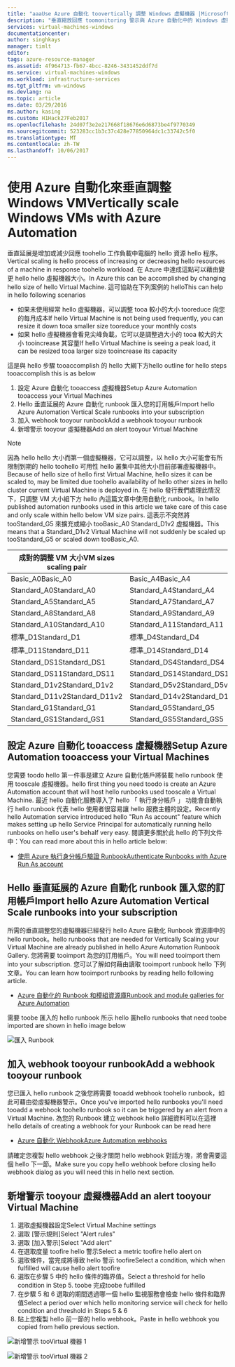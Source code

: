 ```yaml
---
title: "aaaUse Azure 自動化 toovertically 調整 Windows 虛擬機器 |Microsoft 文件"
description: "垂直縮放回應 toomonitoring 警示與 Azure 自動化中的 Windows 虛擬機器"
services: virtual-machines-windows
documentationcenter: 
author: singhkays
manager: timlt
editor: 
tags: azure-resource-manager
ms.assetid: 4f964713-fb67-4bcc-8246-3431452ddf7d
ms.service: virtual-machines-windows
ms.workload: infrastructure-services
ms.tgt_pltfrm: vm-windows
ms.devlang: na
ms.topic: article
ms.date: 03/29/2016
ms.author: kasing
ms.custom: H1Hack27Feb2017
ms.openlocfilehash: 24d07f3e2e217668f18676e6d6873be4f9770349
ms.sourcegitcommit: 523283cc1b3c37c428e77850964dc1c33742c5f0
ms.translationtype: MT
ms.contentlocale: zh-TW
ms.lasthandoff: 10/06/2017
---
```

# <a name="vertically-scale-windows-vms-with-azure-automation"></a><span data-ttu-id="0f485-103">使用 Azure 自動化來垂直調整 Windows VM</span><span class="sxs-lookup"><span data-stu-id="0f485-103">Vertically scale Windows VMs with Azure Automation</span></span>

<span data-ttu-id="0f485-104">垂直延展是增加或減少回應 toohello 工作負載中電腦的 hello 資源 hello 程序。</span><span class="sxs-lookup"><span data-stu-id="0f485-104">Vertical scaling is hello process of increasing or decreasing hello resources of a machine in response toohello workload.</span></span> <span data-ttu-id="0f485-105">在 Azure 中達成這點可以藉由變更 hello hello 虛擬機器大小。</span><span class="sxs-lookup"><span data-stu-id="0f485-105">In Azure this can be accomplished by changing hello size of hello Virtual Machine.</span></span> <span data-ttu-id="0f485-106">這可協助在下列案例的 hello</span><span class="sxs-lookup"><span data-stu-id="0f485-106">This can help in hello following scenarios</span></span>

* <span data-ttu-id="0f485-107">如果未使用經常 hello 虛擬機器，可以調整 tooa 較小的大小 tooreduce 向您的每月成本</span><span class="sxs-lookup"><span data-stu-id="0f485-107">If hello Virtual Machine is not being used frequently, you can resize it down tooa smaller size tooreduce your monthly costs</span></span>
* <span data-ttu-id="0f485-108">如果 hello 虛擬機器會看見尖峰負載，它可以是調整過大小的 tooa 較大的大小 tooincrease 其容量</span><span class="sxs-lookup"><span data-stu-id="0f485-108">If hello Virtual Machine is seeing a peak load, it can be resized tooa larger size tooincrease its capacity</span></span>

<span data-ttu-id="0f485-109">這是與 hello 步驟 tooaccomplish 的 hello 大綱下方</span><span class="sxs-lookup"><span data-stu-id="0f485-109">hello outline for hello steps tooaccomplish this is as below</span></span>

1. <span data-ttu-id="0f485-110">設定 Azure 自動化 tooaccess 虛擬機器</span><span class="sxs-lookup"><span data-stu-id="0f485-110">Setup Azure Automation tooaccess your Virtual Machines</span></span>
2. <span data-ttu-id="0f485-111">Hello 垂直延展的 Azure 自動化 runbook 匯入您的訂用帳戶</span><span class="sxs-lookup"><span data-stu-id="0f485-111">Import hello Azure Automation Vertical Scale runbooks into your subscription</span></span>
3. <span data-ttu-id="0f485-112">加入 webhook tooyour runbook</span><span class="sxs-lookup"><span data-stu-id="0f485-112">Add a webhook tooyour runbook</span></span>
4. <span data-ttu-id="0f485-113">新增警示 tooyour 虛擬機器</span><span class="sxs-lookup"><span data-stu-id="0f485-113">Add an alert tooyour Virtual Machine</span></span>

> [!NOTE]
> <span data-ttu-id="0f485-114">因為 hello hello 大小而第一個虛擬機器，它可以調整，以 hello 大小可能會有所限制到期的 hello toohello 可用性 hello 叢集中其他大小目前部署虛擬機器中。</span><span class="sxs-lookup"><span data-stu-id="0f485-114">Because of hello size of hello first Virtual Machine, hello sizes it can be scaled to, may be limited due toohello availability of hello other sizes in hello cluster current Virtual Machine is deployed in.</span></span> <span data-ttu-id="0f485-115">在 hello 發行我們處理此情況下，只調整 VM 大小組下方 hello 內這篇文章中使用自動化 runbook。</span><span class="sxs-lookup"><span data-stu-id="0f485-115">In hello published automation runbooks used in this article we take care of this case and only scale within hello below VM size pairs.</span></span> <span data-ttu-id="0f485-116">這表示不突然將 tooStandard_G5 來擴充或縮小 tooBasic_A0 Standard_D1v2 虛擬機器。</span><span class="sxs-lookup"><span data-stu-id="0f485-116">This means that a Standard_D1v2 Virtual Machine will not suddenly be scaled up tooStandard_G5 or scaled down tooBasic_A0.</span></span>
> 
> | <span data-ttu-id="0f485-117">成對的調整 VM 大小</span><span class="sxs-lookup"><span data-stu-id="0f485-117">VM sizes scaling pair</span></span> |  |
> | --- | --- |
> | <span data-ttu-id="0f485-118">Basic_A0</span><span class="sxs-lookup"><span data-stu-id="0f485-118">Basic_A0</span></span> |<span data-ttu-id="0f485-119">Basic_A4</span><span class="sxs-lookup"><span data-stu-id="0f485-119">Basic_A4</span></span> |
> | <span data-ttu-id="0f485-120">Standard_A0</span><span class="sxs-lookup"><span data-stu-id="0f485-120">Standard_A0</span></span> |<span data-ttu-id="0f485-121">Standard_A4</span><span class="sxs-lookup"><span data-stu-id="0f485-121">Standard_A4</span></span> |
> | <span data-ttu-id="0f485-122">Standard_A5</span><span class="sxs-lookup"><span data-stu-id="0f485-122">Standard_A5</span></span> |<span data-ttu-id="0f485-123">Standard_A7</span><span class="sxs-lookup"><span data-stu-id="0f485-123">Standard_A7</span></span> |
> | <span data-ttu-id="0f485-124">Standard_A8</span><span class="sxs-lookup"><span data-stu-id="0f485-124">Standard_A8</span></span> |<span data-ttu-id="0f485-125">Standard_A9</span><span class="sxs-lookup"><span data-stu-id="0f485-125">Standard_A9</span></span> |
> | <span data-ttu-id="0f485-126">Standard_A10</span><span class="sxs-lookup"><span data-stu-id="0f485-126">Standard_A10</span></span> |<span data-ttu-id="0f485-127">Standard_A11</span><span class="sxs-lookup"><span data-stu-id="0f485-127">Standard_A11</span></span> |
> | <span data-ttu-id="0f485-128">標準_D1</span><span class="sxs-lookup"><span data-stu-id="0f485-128">Standard_D1</span></span> |<span data-ttu-id="0f485-129">標準_D4</span><span class="sxs-lookup"><span data-stu-id="0f485-129">Standard_D4</span></span> |
> | <span data-ttu-id="0f485-130">標準_D11</span><span class="sxs-lookup"><span data-stu-id="0f485-130">Standard_D11</span></span> |<span data-ttu-id="0f485-131">標準_D14</span><span class="sxs-lookup"><span data-stu-id="0f485-131">Standard_D14</span></span> |
> | <span data-ttu-id="0f485-132">Standard_DS1</span><span class="sxs-lookup"><span data-stu-id="0f485-132">Standard_DS1</span></span> |<span data-ttu-id="0f485-133">Standard_DS4</span><span class="sxs-lookup"><span data-stu-id="0f485-133">Standard_DS4</span></span> |
> | <span data-ttu-id="0f485-134">Standard_DS11</span><span class="sxs-lookup"><span data-stu-id="0f485-134">Standard_DS11</span></span> |<span data-ttu-id="0f485-135">Standard_DS14</span><span class="sxs-lookup"><span data-stu-id="0f485-135">Standard_DS14</span></span> |
> | <span data-ttu-id="0f485-136">Standard_D1v2</span><span class="sxs-lookup"><span data-stu-id="0f485-136">Standard_D1v2</span></span> |<span data-ttu-id="0f485-137">Standard_D5v2</span><span class="sxs-lookup"><span data-stu-id="0f485-137">Standard_D5v2</span></span> |
> | <span data-ttu-id="0f485-138">Standard_D11v2</span><span class="sxs-lookup"><span data-stu-id="0f485-138">Standard_D11v2</span></span> |<span data-ttu-id="0f485-139">Standard_D14v2</span><span class="sxs-lookup"><span data-stu-id="0f485-139">Standard_D14v2</span></span> |
> | <span data-ttu-id="0f485-140">Standard_G1</span><span class="sxs-lookup"><span data-stu-id="0f485-140">Standard_G1</span></span> |<span data-ttu-id="0f485-141">Standard_G5</span><span class="sxs-lookup"><span data-stu-id="0f485-141">Standard_G5</span></span> |
> | <span data-ttu-id="0f485-142">Standard_GS1</span><span class="sxs-lookup"><span data-stu-id="0f485-142">Standard_GS1</span></span> |<span data-ttu-id="0f485-143">Standard_GS5</span><span class="sxs-lookup"><span data-stu-id="0f485-143">Standard_GS5</span></span> |
> 
> 

## <a name="setup-azure-automation-tooaccess-your-virtual-machines"></a><span data-ttu-id="0f485-144">設定 Azure 自動化 tooaccess 虛擬機器</span><span class="sxs-lookup"><span data-stu-id="0f485-144">Setup Azure Automation tooaccess your Virtual Machines</span></span>
<span data-ttu-id="0f485-145">您需要 toodo hello 第一件事是建立 Azure 自動化帳戶將裝載 hello runbook 使用 tooscale 虛擬機器。</span><span class="sxs-lookup"><span data-stu-id="0f485-145">hello first thing you need toodo is create an Azure Automation account that will host hello runbooks used tooscale a Virtual Machine.</span></span> <span data-ttu-id="0f485-146">最近 hello 自動化服務導入了 hello 「 執行身分帳戶 」 功能會自動執行 hello runbook 代表 hello 使用者很容易讓 hello 服務主體的設定。</span><span class="sxs-lookup"><span data-stu-id="0f485-146">Recently hello Automation service introduced hello "Run As account" feature which makes setting up hello Service Principal for automatically running hello runbooks on hello user's behalf very easy.</span></span> <span data-ttu-id="0f485-147">閱讀更多關於此 hello 的下列文件中：</span><span class="sxs-lookup"><span data-stu-id="0f485-147">You can read more about this in hello article below:</span></span>

* [<span data-ttu-id="0f485-148">使用 Azure 執行身分帳戶驗證 Runbook</span><span class="sxs-lookup"><span data-stu-id="0f485-148">Authenticate Runbooks with Azure Run As account</span></span>](../../automation/automation-sec-configure-azure-runas-account.md)

## <a name="import-hello-azure-automation-vertical-scale-runbooks-into-your-subscription"></a><span data-ttu-id="0f485-149">Hello 垂直延展的 Azure 自動化 runbook 匯入您的訂用帳戶</span><span class="sxs-lookup"><span data-stu-id="0f485-149">Import hello Azure Automation Vertical Scale runbooks into your subscription</span></span>
<span data-ttu-id="0f485-150">所需的垂直調整您的虛擬機器已經發行 hello Azure 自動化 Runbook 資源庫中的 hello runbook。</span><span class="sxs-lookup"><span data-stu-id="0f485-150">hello runbooks that are needed for Vertically Scaling your Virtual Machine are already published in hello Azure Automation Runbook Gallery.</span></span> <span data-ttu-id="0f485-151">您將需要 tooimport 為您的訂用帳戶。</span><span class="sxs-lookup"><span data-stu-id="0f485-151">You will need tooimport them into your subscription.</span></span> <span data-ttu-id="0f485-152">您可以了解如何藉由讀取 tooimport runbook hello 下列文章。</span><span class="sxs-lookup"><span data-stu-id="0f485-152">You can learn how tooimport runbooks by reading hello following article.</span></span>

* [<span data-ttu-id="0f485-153">Azure 自動化的 Runbook 和模組資源庫</span><span class="sxs-lookup"><span data-stu-id="0f485-153">Runbook and module galleries for Azure Automation</span></span>](../../automation/automation-runbook-gallery.md)

<span data-ttu-id="0f485-154">需要 toobe 匯入的 hello runbook 所示 hello 圖</span><span class="sxs-lookup"><span data-stu-id="0f485-154">hello runbooks that need toobe imported are shown in hello image below</span></span>

![匯入 Runbook](./media/vertical-scaling-automation/scale-runbooks.png)

## <a name="add-a-webhook-tooyour-runbook"></a><span data-ttu-id="0f485-156">加入 webhook tooyour runbook</span><span class="sxs-lookup"><span data-stu-id="0f485-156">Add a webhook tooyour runbook</span></span>
<span data-ttu-id="0f485-157">您已匯入 hello runbook 之後您將需要 tooadd webhook toohello runbook，如此可藉由從虛擬機器警示。</span><span class="sxs-lookup"><span data-stu-id="0f485-157">Once you've imported hello runbooks you'll need tooadd a webhook toohello runbook so it can be triggered by an alert from a Virtual Machine.</span></span> <span data-ttu-id="0f485-158">為您的 Runbook 建立 webhook hello 詳細資料可以在這裡</span><span class="sxs-lookup"><span data-stu-id="0f485-158">hello details of creating a webhook for your Runbook can be read here</span></span>

* [<span data-ttu-id="0f485-159">Azure 自動化 Webhook</span><span class="sxs-lookup"><span data-stu-id="0f485-159">Azure Automation webhooks</span></span>](../../automation/automation-webhooks.md)

<span data-ttu-id="0f485-160">請確定您複製 hello webhook 之後才關閉 hello webhook 對話方塊，將會需要這個 hello 下一節。</span><span class="sxs-lookup"><span data-stu-id="0f485-160">Make sure you copy hello webhook before closing hello webhook dialog as you will need this in hello next section.</span></span>

## <a name="add-an-alert-tooyour-virtual-machine"></a><span data-ttu-id="0f485-161">新增警示 tooyour 虛擬機器</span><span class="sxs-lookup"><span data-stu-id="0f485-161">Add an alert tooyour Virtual Machine</span></span>
1. <span data-ttu-id="0f485-162">選取虛擬機器設定</span><span class="sxs-lookup"><span data-stu-id="0f485-162">Select Virtual Machine settings</span></span>
2. <span data-ttu-id="0f485-163">選取 [警示規則]</span><span class="sxs-lookup"><span data-stu-id="0f485-163">Select "Alert rules"</span></span>
3. <span data-ttu-id="0f485-164">選取 [加入警示]</span><span class="sxs-lookup"><span data-stu-id="0f485-164">Select "Add alert"</span></span>
4. <span data-ttu-id="0f485-165">在選取度量 toofire hello 警示</span><span class="sxs-lookup"><span data-stu-id="0f485-165">Select a metric toofire hello alert on</span></span>
5. <span data-ttu-id="0f485-166">選取條件，當完成將導致 hello 警示 toofire</span><span class="sxs-lookup"><span data-stu-id="0f485-166">Select a condition, which when fulfilled will cause hello alert toofire</span></span>
6. <span data-ttu-id="0f485-167">選取在步驟 5 中的 hello 條件的臨界值。</span><span class="sxs-lookup"><span data-stu-id="0f485-167">Select a threshold for hello condition in Step 5.</span></span> <span data-ttu-id="0f485-168">toobe 完成</span><span class="sxs-lookup"><span data-stu-id="0f485-168">toobe fulfilled</span></span>
7. <span data-ttu-id="0f485-169">在步驟 5 和 6 選取的期間透過哪一個 hello 監視服務會檢查 hello 條件和臨界值</span><span class="sxs-lookup"><span data-stu-id="0f485-169">Select a period over which hello monitoring service will check for hello condition and threshold in Steps 5 & 6</span></span>
8. <span data-ttu-id="0f485-170">貼上您複製 hello 前一節的 hello webhook。</span><span class="sxs-lookup"><span data-stu-id="0f485-170">Paste in hello webhook you copied from hello previous section.</span></span>

![新增警示 tooVirtual 機器 1](./media/vertical-scaling-automation/add-alert-webhook-1.png)

![新增警示 tooVirtual 機器 2](./media/vertical-scaling-automation/add-alert-webhook-2.png)

